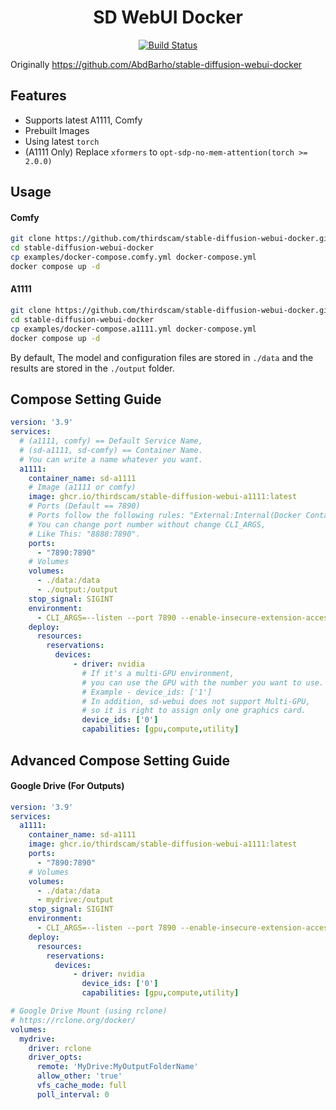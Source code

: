 <h1 align="center">SD WebUI Docker</h1>
<p align="center">
  <a href="https://github.com/thirdscam/stable-diffusion-webui-docker/actions">
    <img alt="Build Status" src="https://github.com/thirdscam/stable-diffusion-webui-docker/actions/workflows/release-image.yml/badge.svg">
  </a>
</p>

Originally https://github.com/AbdBarho/stable-diffusion-webui-docker

## Features
- Supports latest A1111, Comfy
- Prebuilt Images
- Using latest `torch`
- (A1111 Only) Replace `xformers` to `opt-sdp-no-mem-attention(torch >= 2.0.0)`

## Usage
#### Comfy
```sh
git clone https://github.com/thirdscam/stable-diffusion-webui-docker.git
cd stable-diffusion-webui-docker
cp examples/docker-compose.comfy.yml docker-compose.yml
docker compose up -d
```
#### A1111
```sh
git clone https://github.com/thirdscam/stable-diffusion-webui-docker.git
cd stable-diffusion-webui-docker
cp examples/docker-compose.a1111.yml docker-compose.yml
docker compose up -d
```

By default, The model and configuration files are stored in `./data` and the results are stored in the `./output` folder.

## Compose Setting Guide
```yml
version: '3.9'
services:
  # (a1111, comfy) == Default Service Name,
  # (sd-a1111, sd-comfy) == Container Name.
  # You can write a name whatever you want.
  a1111:
    container_name: sd-a1111
    # Image (a1111 or comfy)
    image: ghcr.io/thirdscam/stable-diffusion-webui-a1111:latest
    # Ports (Default == 7890)
    # Ports follow the following rules: "External:Internal(Docker Container)"
    # You can change port number without change CLI_ARGS,
    # Like This: "8888:7890".
    ports:
      - "7890:7890"
    # Volumes
    volumes:
      - ./data:/data
      - ./output:/output
    stop_signal: SIGINT
    environment:
      - CLI_ARGS=--listen --port 7890 --enable-insecure-extension-access --api --theme=dark --no-half-vae
    deploy:
      resources:
        reservations:
          devices:
              - driver: nvidia
                # If it's a multi-GPU environment,
                # you can use the GPU with the number you want to use.
                # Example - device_ids: ['1']
                # In addition, sd-webui does not support Multi-GPU,
                # so it is right to assign only one graphics card.
                device_ids: ['0']
                capabilities: [gpu,compute,utility]
```

## Advanced Compose Setting Guide
#### Google Drive (For Outputs)
```yml
version: '3.9'
services:
  a1111:
    container_name: sd-a1111
    image: ghcr.io/thirdscam/stable-diffusion-webui-a1111:latest
    ports:
      - "7890:7890"
    # Volumes
    volumes:
      - ./data:/data
      - mydrive:/output
    stop_signal: SIGINT
    environment:
      - CLI_ARGS=--listen --port 7890 --enable-insecure-extension-access --api --theme=dark --no-half-vae
    deploy:
      resources:
        reservations:
          devices:
              - driver: nvidia
                device_ids: ['0']
                capabilities: [gpu,compute,utility]

# Google Drive Mount (using rclone)
# https://rclone.org/docker/
volumes:
  mydrive:
    driver: rclone
    driver_opts:
      remote: 'MyDrive:MyOutputFolderName'
      allow_other: 'true'
      vfs_cache_mode: full
      poll_interval: 0
```